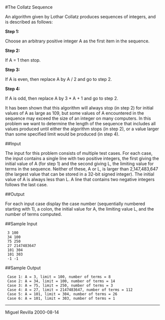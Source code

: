#The Collatz Sequence 

An algorithm given by Lothar Collatz produces sequences of integers, and is described as follows:

**Step 1:**

Choose an arbitrary positive integer A as the first item in the sequence.

**Step 2:**

If A = 1 then stop.

**Step 3:**

If A is even, then replace A by A / 2 and go to step 2.

**Step 4:**

If A is odd, then replace A by 3 * A + 1 and go to step 2.

It has been shown that this algorithm will always stop (in step 2) for initial values of A as large as 109, but some values of A encountered in the sequence may exceed the size of an integer on many computers. In this problem we want to determine the length of the sequence that includes all values produced until either the algorithm stops (in step 2), or a value larger than some specified limit would be produced (in step 4).

##Input 

The input for this problem consists of multiple test cases. For each case, the input contains a single line with two positive integers, the first giving the initial value of A (for step 1) and the second giving L, the limiting value for terms in the sequence. Neither of these, A or L, is larger than 2,147,483,647 (the largest value that can be stored in a 32-bit signed integer). The initial value of A is always less than L. A line that contains two negative integers follows the last case.

##Output 

For each input case display the case number (sequentially numbered starting with 1), a colon, the initial value for A, the limiting value L, and the number of terms computed.


##Sample Input 

	 3 100
	 34 100
	 75 250
	 27 2147483647
	 101 304
	 101 303
	 -1 -1
 
##Sample Output 

	 Case 1: A = 3, limit = 100, number of terms = 8
	 Case 2: A = 34, limit = 100, number of terms = 14
	 Case 3: A = 75, limit = 250, number of terms = 3
	 Case 4: A = 27, limit = 2147483647, number of terms = 112
	 Case 5: A = 101, limit = 304, number of terms = 26
	 Case 6: A = 101, limit = 303, number of terms = 1

---
Miguel Revilla 
2000-08-14